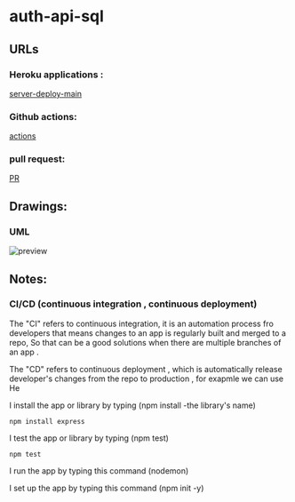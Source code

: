 # auth-api-sql

## URLs

### Heroku applications :

[server-deploy-main](https://api-server-sql-dina.herokuapp.com/)

### Github actions:

[actions](https://github.com/DinaSami/api-server-sql/actions)

### pull request:

[PR](https://github.com/DinaSami/api-server-sql/pull/1)

## Drawings:

### UML  

![preview](./dataModeling.jpg)

## Notes:

### CI/CD (continuous integration , continuous deployment)

The "CI" refers to continuous integration, it is an automation process fro developers that means changes to an app is regularly built and merged to a repo, So that can be a good solutions when there are multiple branches of an app .

The "CD"  refers to continuous deployment , which is automatically release developer's changes from the repo to production , for exapmle we can use He

I install the app or library by typing (npm install -the library's name)

```
npm install express
```
I test the app or library by typing (npm test)

```
npm test 
```

I run the app by typing this command (nodemon)

I set up the app by typing this command (npm init -y)
